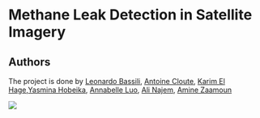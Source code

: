 # Methane Leak Detection in Satellite Imagery
## Authors
The project is done by [Leonardo Bassili](https://github.com/leobas0), [Antoine Cloute](https://github.com/AntAI-git), [Karim El Hage](https://github.com/karimelhage),[Yasmina Hobeika](https://github.com/yasminahobeika), [Annabelle Luo](https://github.com/annabelleluo), [Ali Najem](https://github.com/najemali), [Amine Zaamoun](https://github.com/Zaamine)

<a href="https://github.com/karimelhage/methane-leak-detection-in-satellite-imagery/graphs/contributors"> 
  <img src="https://contrib.rocks/image?repo=karimelhage/methane-leak-detection-in-satellite-imagery" />
</a>

